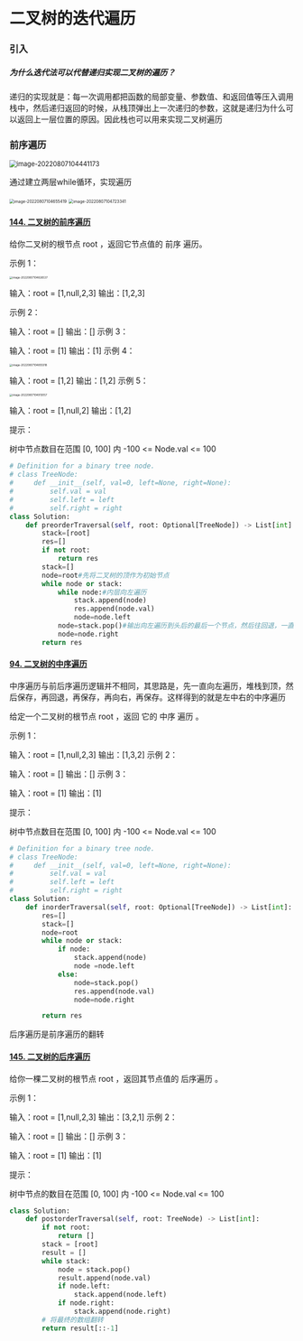# 二叉树的迭代遍历

### 引入

##### **为什么迭代法可以代替递归实现二叉树的遍历？**

递归的实现就是：每一次调用都把函数的局部变量、参数值、和返回值等压入调用栈中，然后递归返回的时候，从栈顶弹出上一次递归的参数，这就是递归为什么可以返回上一层位置的原因。因此栈也可以用来实现二叉树遍历

### 前序遍历

<img src="../../assets/image-20220807104441173.png" alt="image-20220807104441173" style="zoom:80%;" />

通过建立两层while循环，实现遍历

<img src="../../assets/image-20220807104655419.png" alt="image-20220807104655419" style="zoom:50%;" />

<img src="../../assets/image-20220807104723341.png" alt="image-20220807104723341" style="zoom:50%;" />

#### [144. 二叉树的前序遍历](https://leetcode.cn/problems/binary-tree-preorder-traversal/)

给你二叉树的根节点 root ，返回它节点值的 前序 遍历。

 

示例 1：

<img src="../../assets/image-20220807104826537.png" alt="image-20220807104826537" style="zoom:33%;" />

输入：root = [1,null,2,3]
输出：[1,2,3]

示例 2：

输入：root = []
输出：[]
示例 3：

输入：root = [1]
输出：[1]
示例 4：

<img src="../../assets/image-20220807104855918.png" alt="image-20220807104855918" style="zoom:33%;" />

输入：root = [1,2]
输出：[1,2]
示例 5：

<img src="../../assets/image-20220807104913057.png" alt="image-20220807104913057" style="zoom:33%;" />

输入：root = [1,null,2]
输出：[1,2]


提示：

树中节点数目在范围 [0, 100] 内
-100 <= Node.val <= 100

```Python
# Definition for a binary tree node.
# class TreeNode:
#     def __init__(self, val=0, left=None, right=None):
#         self.val = val
#         self.left = left
#         self.right = right
class Solution:
    def preorderTraversal(self, root: Optional[TreeNode]) -> List[int]:
        stack=[root]
        res=[]
        if not root:
            return res
        stack=[]
        node=root#先将二叉树的顶作为初始节点
        while node or stack:
            while node:#内层向左遍历
                stack.append(node)
                res.append(node.val)
                node=node.left
            node=stack.pop()#输出向左遍历到头后的最后一个节点，然后往回退，一直到所有节点都向右遍历
            node=node.right
        return res
```

#### [94. 二叉树的中序遍历](https://leetcode.cn/problems/binary-tree-inorder-traversal/)

中序遍历与前后序遍历逻辑并不相同，其思路是，先一直向左遍历，堆栈到顶，然后保存，再回退，再保存，再向右，再保存。这样得到的就是左中右的中序遍历

给定一个二叉树的根节点 root ，返回 它的 中序 遍历 。

 

示例 1：


输入：root = [1,null,2,3]
输出：[1,3,2]
示例 2：

输入：root = []
输出：[]
示例 3：

输入：root = [1]
输出：[1]


提示：

树中节点数目在范围 [0, 100] 内
-100 <= Node.val <= 100

```python
# Definition for a binary tree node.
# class TreeNode:
#     def __init__(self, val=0, left=None, right=None):
#         self.val = val
#         self.left = left
#         self.right = right
class Solution:
    def inorderTraversal(self, root: Optional[TreeNode]) -> List[int]:
        res=[]
        stack=[]
        node=root
        while node or stack:
            if node:
                stack.append(node)
                node =node.left
            else:
                node=stack.pop()
                res.append(node.val)
                node=node.right

        return res
```

后序遍历是前序遍历的翻转

#### [145. 二叉树的后序遍历](https://leetcode.cn/problems/binary-tree-postorder-traversal/)

给你一棵二叉树的根节点 root ，返回其节点值的 后序遍历 。

示例 1：


输入：root = [1,null,2,3]
输出：[3,2,1]
示例 2：

输入：root = []
输出：[]
示例 3：

输入：root = [1]
输出：[1]


提示：

树中节点的数目在范围 [0, 100] 内
-100 <= Node.val <= 100

```Python
class Solution:
    def postorderTraversal(self, root: TreeNode) -> List[int]:
        if not root:
            return []
        stack = [root]
        result = []
        while stack:
            node = stack.pop()
            result.append(node.val)
            if node.left:
                stack.append(node.left)
            if node.right:
                stack.append(node.right)
        # 将最终的数组翻转
        return result[::-1]
```

